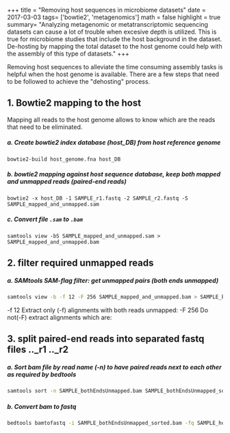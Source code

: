 +++
title = "Removing host sequences in microbiome datasets"
date = 2017-03-03
tags= ['bowtie2', 'metagenomics']
math = false
highlight = true
summary= "Analyzing metagenomic or metatranscriptomic sequencing datasets can cause a lot of trouble when excesive depth is utilized. This is true for microbiome studies that include the host background in the dataset. De-hosting by mapping the total dataset to the host genome could help with the assembly of this type of datasets."
+++


Removing host sequences to alleviate the time consuming assembly tasks is helpful when the host genome is available. There are a few steps that need to be followed to achieve the "dehosting" process.


## 1. Bowtie2 mapping to the host
Mapping all reads to the host genome allows to know which are the reads that need to be eliminated.
##### a.  Create bowtie2 index database (host_DB) from host reference genome
```bash=1
bowtie2-build host_genome.fna host_DB
```
##### b. bowtie2 mapping against host sequence database, keep both mapped and unmapped reads (paired-end reads)
```bash=1
bowtie2 -x host_DB -1 SAMPLE_r1.fastq -2 SAMPLE_r2.fastq -S SAMPLE_mapped_and_unmapped.sam
```

##### c.  Convert file `.sam` to `.bam`

```bash=1
samtools view -bS SAMPLE_mapped_and_unmapped.sam > SAMPLE_mapped_and_unmapped.bam
```

## 2. filter required unmapped reads

##### a. SAMtools SAM-flag filter: get unmapped pairs (both ends unmapped)
```bash
samtools view -b -f 12 -F 256 SAMPLE_mapped_and_unmapped.bam > SAMPLE_bothEndsUnmapped.bam
```
-f 12     Extract only (-f) alignments with both reads unmapped: <read unmapped><mate unmapped>
-F 256   Do not(-F) extract alignments which are: <not primary alignment>


## 3. split paired-end reads into separated fastq files .._r1 .._r2

##### a.  Sort bam file by read name (-n) to have paired reads next to each other as required by bedtools
```bash
samtools sort -n SAMPLE_bothEndsUnmapped.bam SAMPLE_bothEndsUnmapped_sorted
```
##### b. Convert bam to fastq
```bash
bedtools bamtofastq -i SAMPLE_bothEndsUnmapped_sorted.bam -fq SAMPLE_host_removed_r1.fastq -fq2 SAMPLE_host_removed_r2.fastq
```
